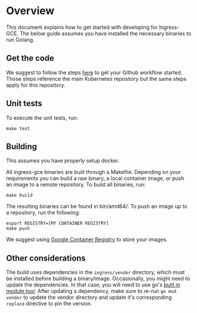 # Overview

This document explains how to get started with developing for Ingress-GCE.
The below guide assumes you have installed the necessary binaries to run Golang.

## Get the code

We suggest to follow the steps [here](https://github.com/kubernetes/community/blob/master/contributors/guide/github-workflow.md) to get your Github workflow started.
Those steps reference the main Kubernetes repository but the same steps apply for this repository.

## Unit tests

To execute the unit tests, run:

```console
make test
```

## Building

This assumes you have properly setup docker.

All ingress-gce binaries are built through a Makefile. Depending on your
requirements you can build a raw binary, a local container image,
or push an image to a remote repository. To build all binaries, run:

```console
make build
```

The resulting binaries can be found in bin/amd64/. To push an image up to a
repository, run the following:

```console
export REGISTRY=[MY CONTAINER REGISTRY]
make push
```
We suggest using [Google Container Registry](https://cloud.google.com/container-registry/docs/quickstart)
to store your images.

## Other considerations
The build uses dependencies in the `ingress/vendor` directory, which
must be installed before building a binary/image. Occasionally, you
might need to update the dependencies. In that case, you will need to use go's 
[built in module tool](https://github.com/golang/go/wiki/Modules#daily-workflow).
After updating a dependency, make sure to re-run `go mod vendor` to update the 
vendor directory and update it's corresponding `replace` directive to pin the version.


